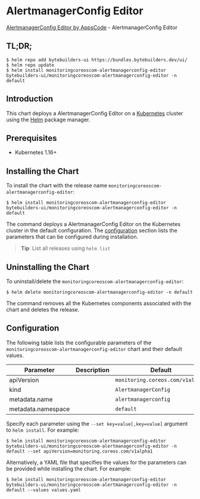 # AlertmanagerConfig Editor

[AlertmanagerConfig Editor by AppsCode](https://byte.builders) - AlertmanagerConfig Editor

## TL;DR;

```console
$ helm repo add bytebuilders-ui https://bundles.bytebuilders.dev/ui/
$ helm repo update
$ helm install monitoringcoreoscom-alertmanagerconfig-editor bytebuilders-ui/monitoringcoreoscom-alertmanagerconfig-editor -n default
```

## Introduction

This chart deploys a AlertmanagerConfig Editor on a [Kubernetes](http://kubernetes.io) cluster using the [Helm](https://helm.sh) package manager.

## Prerequisites

- Kubernetes 1.16+

## Installing the Chart

To install the chart with the release name `monitoringcoreoscom-alertmanagerconfig-editor`:

```console
$ helm install monitoringcoreoscom-alertmanagerconfig-editor bytebuilders-ui/monitoringcoreoscom-alertmanagerconfig-editor -n default
```

The command deploys a AlertmanagerConfig Editor on the Kubernetes cluster in the default configuration. The [configuration](#configuration) section lists the parameters that can be configured during installation.

> **Tip**: List all releases using `helm list`

## Uninstalling the Chart

To uninstall/delete the `monitoringcoreoscom-alertmanagerconfig-editor`:

```console
$ helm delete monitoringcoreoscom-alertmanagerconfig-editor -n default
```

The command removes all the Kubernetes components associated with the chart and deletes the release.

## Configuration

The following table lists the configurable parameters of the `monitoringcoreoscom-alertmanagerconfig-editor` chart and their default values.

|     Parameter      | Description |             Default              |
|--------------------|-------------|----------------------------------|
| apiVersion         |             | `monitoring.coreos.com/v1alpha1` |
| kind               |             | `AlertmanagerConfig`             |
| metadata.name      |             | `alertmanagerconfig`             |
| metadata.namespace |             | `default`                        |


Specify each parameter using the `--set key=value[,key=value]` argument to `helm install`. For example:

```console
$ helm install monitoringcoreoscom-alertmanagerconfig-editor bytebuilders-ui/monitoringcoreoscom-alertmanagerconfig-editor -n default --set apiVersion=monitoring.coreos.com/v1alpha1
```

Alternatively, a YAML file that specifies the values for the parameters can be provided while
installing the chart. For example:

```console
$ helm install monitoringcoreoscom-alertmanagerconfig-editor bytebuilders-ui/monitoringcoreoscom-alertmanagerconfig-editor -n default --values values.yaml
```
